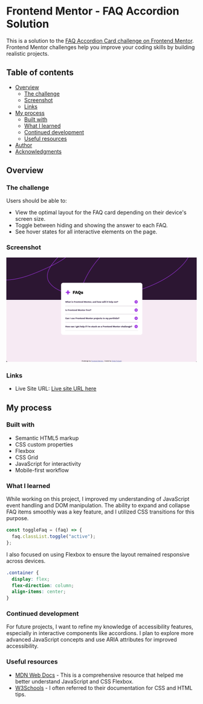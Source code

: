 # Frontend Mentor - FAQ Accordion Solution

This is a solution to the [FAQ Accordion Card challenge on Frontend Mentor](https://www.frontendmentor.io/challenges/faq-accordion-card-XyTwzRynl). Frontend Mentor challenges help you improve your coding skills by building realistic projects.

## Table of contents

- [Overview](#overview)
  - [The challenge](#the-challenge)
  - [Screenshot](#screenshot)
  - [Links](#links)
- [My process](#my-process)
  - [Built with](#built-with)
  - [What I learned](#what-i-learned)
  - [Continued development](#continued-development)
  - [Useful resources](#useful-resources)
- [Author](#author)
- [Acknowledgments](#acknowledgments)

## Overview

### The challenge

Users should be able to:

- View the optimal layout for the FAQ card depending on their device's screen size.
- Toggle between hiding and showing the answer to each FAQ.
- See hover states for all interactive elements on the page.

### Screenshot

![FAQ Accordion Card Screenshot](/FAQ%20Screenshot.png)

### Links

- Live Site URL: [Live site URL here](https://your-live-site-url.com)

## My process

### Built with

- Semantic HTML5 markup
- CSS custom properties
- Flexbox
- CSS Grid
- JavaScript for interactivity
- Mobile-first workflow

### What I learned

While working on this project, I improved my understanding of JavaScript event handling and DOM manipulation. The ability to expand and collapse FAQ items smoothly was a key feature, and I utilized CSS transitions for this purpose.

```js
const toggleFaq = (faq) => {
  faq.classList.toggle("active");
};
```

I also focused on using Flexbox to ensure the layout remained responsive across devices.

```css
.container {
  display: flex;
  flex-direction: column;
  align-items: center;
}
```

### Continued development

For future projects, I want to refine my knowledge of accessibility features, especially in interactive components like accordions. I plan to explore more advanced JavaScript concepts and use ARIA attributes for improved accessibility.

### Useful resources

- [MDN Web Docs](https://developer.mozilla.org/) - This is a comprehensive resource that helped me better understand JavaScript and CSS Flexbox.
- [W3Schools](https://www.w3schools.com/) - I often referred to their documentation for CSS and HTML tips.
